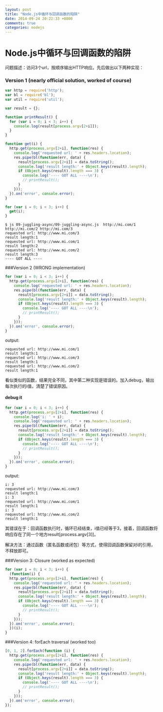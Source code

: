 ```yaml
---
layout: post
title: "Node.js中循环与回调函数的陷阱"
date: 2014-09-24 20:22:33 +0800
comments: true
categories: nodejs
---
```


# Node.js中循环与回调函数的陷阱

问题描述：访问3个url，按顺序输出HTTP响应。先后做出以下两种实现：

### Version 1 (nearly official solution, worked of course)

``` javascript 09-juggling-async/09-juggling-async.js
var http = require('http');
var bl = require('bl');
var util = require('util');

var result = {};

function printResult() {
  for (var i = 0; i < 3; i++) {
    console.log(result[process.argv[2+i]]);
  }
}

function get(i) {
  http.get(process.argv[2+i], function(res) {
    console.log('requested url: ' + res.headers.location);
    res.pipe(bl(function(err, data) {
      result[process.argv[2+i]] = data.toString();
      console.log('result length:' + Object.keys(result).length);
      if (Object.keys(result).length === 3) {
        console.log('---- GOT ALL ----\n');
        // printResult();
      }
    }));
  }).on('error', console.error);
}

for (var i = 0; i < 3; i++) {
  get(i);
}
```

    $ js 09-juggling-async/09-juggling-async.js  http://mi.com/1 http://mi.com/2 http://mi.com/3
    requested url: http://www.mi.com/3
    result length:1
    requested url: http://www.mi.com/1
    result length:2
    requested url: http://www.mi.com/2
    result length:3
    ---- GOT ALL ----

###Version 2 (WRONG implementation)
``` javascript 09-juggling-async/09-juggling-async.js
for (var i = 0; i < 3; i++) {
  http.get(process.argv[2+i], function(res) {
    console.log('requested url: ' + res.headers.location);
    res.pipe(bl(function(err, data) {
      result[process.argv[2+i]] = data.toString();
      console.log('result length:' + Object.keys(result).length);
      if (Object.keys(result).length === 3) {
        console.log('---- GOT ALL ----\n');
        // printResult();
      }
    }));
  }).on('error', console.error);
}
```

output:

    requested url: http://www.mi.com/1
    result length:1
    requested url: http://www.mi.com/3
    result length:1
    requested url: http://www.mi.com/2
    result length:1

看似类似的函数，结果完全不同，其中第二种实现是错误的。加入debug，输出每次执行的i值，清楚了错误原因。

#### debug it
``` javascript 09-juggling-async/09-juggling-async.js
for (var i = 0; i < 3; i++) {
  http.get(process.argv[2+i], function(res) {
    console.log('i: ' + i);
    console.log('requested url: ' + res.headers.location);
    res.pipe(bl(function(err, data) {
      result[process.argv[2+i]] = data.toString();
      console.log('result length:' + Object.keys(result).length);
      if (Object.keys(result).length === 3) {
        console.log('---- GOT ALL ----\n');
        // printResult();
      }
    }));
  }).on('error', console.error);
}
```

output:

    i: 3
    requested url: http://www.mi.com/3
    result length:1
    i: 3
    requested url: http://www.mi.com/1
    result length:1
    i: 3
    requested url: http://www.mi.com/2
    result length:1

其错误在于：回调函数执行时，循环已经结束，i值已经等于3，接着，回调函数将响应存在了同一个地方result[process.argv[3]]。

解决方法：通过函数（匿名函数或闭包）等方式，使得回调函数保留对i的引用，不释放即可。

###Version 3: Closure (worked as expected)
``` javascript 09-juggling-async/09-juggling-async.js
for (var i = 0; i < 3; i++) {
  (function(i) {
  http.get(process.argv[2+i], function(res) {
    console.log('requested url: ' + res.headers.location);
    res.pipe(bl(function(err, data) {
      result[process.argv[2+i]] = data.toString();
      console.log('result length:' + Object.keys(result).length);
      if (Object.keys(result).length === 3) {
        console.log('---- GOT ALL ----\n');
        // printResult();
      }
    }));
  }).on('error', console.error);
  })(i);
}
```

###Version 4: forEach traversal (worked too)
``` javascript 09-juggling-async/09-juggling-async.js
[0, 1, 2].forEach(function (i) {
  http.get(process.argv[2+i], function(res) {
    console.log('requested url: ' + res.headers.location);
    res.pipe(bl(function(err, data) {
      result[process.argv[2+i]] = data.toString();
      console.log('result length:' + Object.keys(result).length);
      if (Object.keys(result).length === 3) {
        console.log('---- GOT ALL ----\n');
        // printResult();
      }
    }));
  }).on('error', console.error);
});
```
